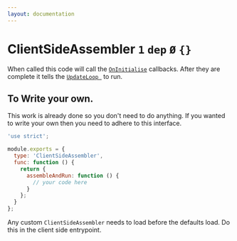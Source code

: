 ```yaml
---
layout: documentation
---
```


# ClientSideAssembler `1` `dep` `Ø` `{}`

When called this code will call the [`OnInitialise`](OnInitialise) callbacks. After they are complete it tells the [`UpdateLoop `](UpdateLoop) to run.

## To Write your own.
This work is already done so you don't need to do anything. If you wanted to write your own then you need to adhere to this interface.

~~~javascript
'use strict';

module.exports = {
  type: 'ClientSideAssembler',
  func: function () {
    return {
      assembleAndRun: function () {
        // your code here
      }
    };
  }
};
~~~

Any custom `ClientSideAssembler` needs to load before the defaults load. Do this in the client side entrypoint.
